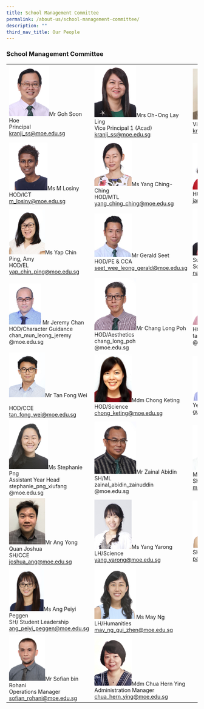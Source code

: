 ```yaml
---
title: School Management Committee
permalink: /about-us/school-management-committee/
description: ""
third_nav_title: Our People
---
```

### School Management Committee



|  | | |
| -------- | -------- | -------- |
| <img src="/images/1smcsmc.png" style="width:50%">Mr Goh Soon Hoe<br>Principal<br>kranji_ss@moe.edu.sg 	| <img src="/images/3smcsmc.png" style="width:45%">Mrs Oh-Ong Lay Ling<br>Vice Principal 1 (Acad)<br>kranji_ss@moe.edu.sg 	| <img src="/images/Mr%20Koo%20Tiannuo.png" style="width:50%">Mr Koo Tiannuo<br>Vice Principal 2 (Acad)<br>kranji_ss@moe.edu.sg 	|
| <img src="/images/4smcsmc.png" style="width:48%">Ms M Losiny<br>HOD/ICT<br>m_losiny@moe.edu.sg 	| <img src="/images/5smcsmc.png" style="width:40%">Ms Yang Ching-Ching<br>HOD/MTL<br>yang_ching_ching@moe.edu.sg 	| <img src="/images/6smcsmc.png" style="width:45%">Ms Yap Janny<br>HOD/Math<br>janny_yap@moe.edu.sg 	|
| <img src="/images/7smcsmc.png" style="width:45%">Ms Yap Chin Ping, Amy<br>HOD/EL<br>yap_chin_ping@moe.edu.sg 	| <img src="/images/8smcsmc.png" style="width:40%">Mr Gerald Seet<br>HOD/PE & CCA<br>seet_wee_leong_gerald@moe.edu.sg 	| <img src="/images/9smcsmc.png" style="width:45%">Ms Natasha Bte Supa'at<br>School Staff Developer<br>natasha_supaat@moe.edu.sg 	|
|  <img src="/images/10smcsmc.png" style="width:40%"> Mr Jeremy Chan<br>HOD/Character Guidance<br>chan_mun_leong_jeremy<br>@moe.edu.sg 	| <img src="/images/11smcsmc.png" style="width:45%">Mr Chang Long Poh<br>HOD/Aesthetics<br>chang_long_poh<br>@moe.edu.sg 	| <img src="/images/12smcsmc.png" style="width:40%">Mr Desmond Tan<br>HOD/Humanities<br>tan_chee_wee_desmond<br>@moe.edu.sg 	| 
| <img src="/images/13smcsmc.png" style="width:45%">Mr Tan Fong Wei<br><br>HOD/CCE<br>tan_fong_wei@moe.edu.sg 	| <img src="/images/14smcsmc.png" style="width:40%">Mdm Chong Keting<br>HOD/Science<br>chong_keting@moe.edu.sg 	| <img src="/images/15smcsmc.png" style="width:43%">Mr Guay Hansen<br>Year Head (Upper Sec)<br>guay_hansen@moe.edu.sg 	|
| <img src="/images/16smcsmc.png" style="width:49%">Ms Stephanie Png<br>Assistant Year Head<br>stephanie_png_xiufang<br>@moe.edu.sg 	| <img src="/images/17smcsmc.png" style="width:45%">Mr Zainal Abidin<br>SH/ML<br>zainal_abidin_zainuddin<br>@moe.edu.sg 	| <img src="/images/18smcsmc.png" style="width:43%"><br>Ms Felicia Mah<br>SH/Student Well-Being<br>mah_rui_jing_felicia@moe.edu.sg |
| <img src="/images/19smcsmc.png" style="width:45%">Mr Ang Yong Quan Joshua<br>SH/CCE<br>joshua_ang@moe.edu.sg 	|<img src="/images/20smcsmc.png" style="width:40%">Ms Yang Yarong<br>LH/Science<br>yang_yarong@moe.edu.sg 	| <img src="/images/21smcsmc.png" style="width:45%">Ms Pan Qiuzhu<br>SH/Science Research<br>pan_qiuzhu@moe.edu.sg 	|
| <img src="/images/22smcsmc.png" style="width:43%">Ms Ang Peiyi Peggen<br>SH/ Student Leadership<br>ang_peiyi_peggen@moe.edu.sg 	| <img src="/images/23smcsmc.png" style="width:45%">Ms May Ng<br>LH/Humanities<br>may_ng_gui_zhen@moe.edu.sg 	|  
<img src="/images/24smcsmc.png" style="width:45%">Mr Sofian bin Rohani<br>Operations Manager<br>sofian_rohani@moe.edu.sg 	| <img src="/images/25smcsmc.png" style="width:40%">Mdm Chua Hern Ying<br>Administration Manager<br>chua_hern_ying@moe.edu.sg 	|